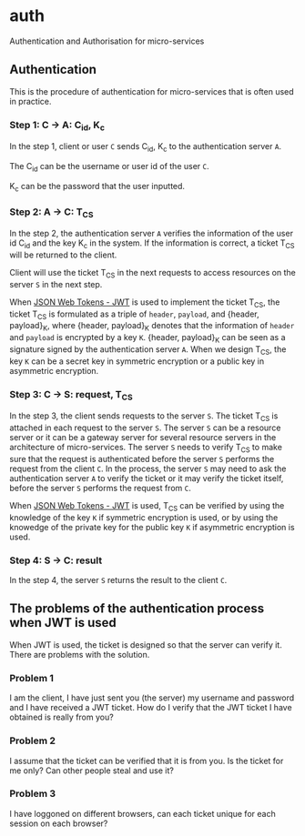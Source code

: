 # auth
Authentication and Authorisation for micro-services

## Authentication

This is the procedure of authentication for micro-services that is often used in practice.

### Step 1: C &rarr; A: C<sub>id</sub>, K<sub>c</sub>

In the step 1, client or user `C` sends C<sub>id</sub>, K<sub>c</sub> to the authentication server `A`.

The C<sub>id</sub> can be the username or user id of the user `C`.

K<sub>c</sub> can be the password that the user inputted.

### Step 2: A &rarr; C: T<sub>CS</sub>

In the step 2, the authentication server `A` verifies the information of the user id C<sub>id</sub> and the key K<sub>c</sub> in the system. If the information is correct, a ticket T<sub>CS</sub> will be returned to the client.

Client will use the ticket T<sub>CS</sub> in the next requests to access resources on the server `S` in the next step.

When [JSON Web Tokens - JWT](https://jwt.io) is used to implement the ticket T<sub>CS</sub>, the ticket T<sub>CS</sub> is formulated as a triple of `header`, `payload`, and {header, payload}<sub>K</sub>, where {header, payload}<sub>K</sub> denotes that the information of `header` and `payload` is encrypted by a key `K`.
{header, payload}<sub>K</sub> can be seen as a signature signed by the authentication server `A`.
When we design T<sub>CS</sub>, the key `K` can be a secret key in symmetric encryption or a public key in asymmetric encryption.

### Step 3: C &rarr; S: request, T<sub>CS</sub>

In the step 3, the client sends requests to the server `S`. The ticket T<sub>CS</sub> is attached in each request to the server `S`. The server `S` can be a resource server or it can be a gateway server for several resource servers in the architecture of micro-services.
The server `S` needs to verify T<sub>CS</sub> to make sure that the request is authenticated before the server `S` performs the request from the client `C`.
In the process, the server `S` may need to ask the authentication server `A` to verify the ticket or it may verify the ticket itself, before the server `S` performs the request from `C`.

When [JSON Web Tokens - JWT](https://jwt.io) is used, T<sub>CS</sub> can be verified by using the knowledge of the key `K` if symmetric encryption is used, or by using the knowedge of the private key for the public key `K` if asymmetric encryption is used.

### Step 4: S &rarr; C: result

In the step 4, the server `S` returns the result to the client `C`.

## The problems of the authentication process when JWT is used

When JWT is used, the ticket is designed so that the server can verify it. There are problems with the solution.

### Problem 1

I am the client, I have just sent you (the server) my username and password and I have received a JWT ticket. 
How do I verify that the JWT ticket I have obtained is really from you?

### Problem 2

I assume that the ticket can be verified that it is from you. 
Is the ticket for me only? Can other people steal and use it?

### Problem 3

I have loggoned on different browsers, can each ticket unique for each session on each browser?
